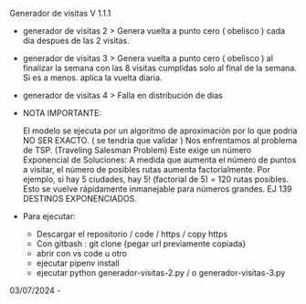 Generador de visitas V 1.1.1

- generador de visitas 2 > Genera vuelta a punto cero ( obelisco ) cada dia despues de las 2 visitas.
- generador de visitas 3 > Genera vuelta a punto cero ( obelisco ) al finalizar la semana con las 8 visitas cumplidas
solo al final de la semana. Si es a menos. aplica la vuelta diaria.

- generador de visitas 4 > Falla en distribución de dias

- NOTA IMPORTANTE:

    El modelo se ejecuta por un algoritmo de aproximación por lo que podria NO SER EXACTO. ( se tendria que validar )
    Nos enfrentamos al problema de TSP. (Traveling Salesman Problem)
    Este exige un número Exponencial de Soluciones: A medida que aumenta el número de puntos a visitar, el número de posibles rutas aumenta factorialmente. Por ejemplo, si hay 5 ciudades, hay 5! (factorial de 5) = 120 rutas posibles. Esto se vuelve rápidamente inmanejable para números grandes. EJ 139 DESTINOS EXPONENCIADOS.

- Para ejecutar:

    - Descargar el repositorio / code / https / copy https
    - Con gitbash : git clone {pegar url previamente copiada}
    - abrir con vs code u otro
    - ejecutar pipenv install
    - ejecutar python generador-visitas-2.py   / o generador-visitas-3.py




03/07/2024 - 


